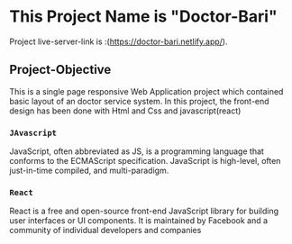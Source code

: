 # This Project Name is "Doctor-Bari"

Project live-server-link is :(https://doctor-bari.netlify.app/).

## Project-Objective 

This is a single page responsive Web Application project which contained
basic layout of an doctor service system. In this project, the front-end
design has been done with Html and Css and javascript(react)

### `JAvascript`
JavaScript, often abbreviated as JS, is a programming language that conforms to the ECMAScript specification. JavaScript is high-level, often just-in-time compiled, and multi-paradigm.


### `React`

React is a free and open-source front-end JavaScript library for building user interfaces or UI components. It is maintained by Facebook and a community of individual developers and companies

